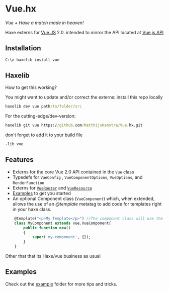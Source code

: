 # Vue.hx

_Vue + Haxe a match made in heaven!_

Haxe externs for [Vue.JS](https://vuejs.org/ "Vue.js Homepage") 2.0. intended to mirror the API located at [Vue.js API](https://vuejs.org/api/)

## Installation

```cmd
C:\> haxelib install vue
```

## Haxelib

How to get this working?

You might want to update and/or correct the externs: install this repo locally

```cmd
haxelib dev vue path/to/folder/src
```

For the cutting-edge/dev-version:

```cmd
haxelib git vue https://github.com/MatthijsKamstra/Vue.hx.git
```

don't forget to add it to your build file

```cmd
-lib vue
```

## Features

- Externs for the core Vue 2.0 API contained in the `Vue` class
- Typedefs for `VueConfig` , `VueComponentOptions`, `VueOptions`, and `RenderFunction`
- Externs for [`VueRouter`](src/vue/VueRouter.hx) and [`VueResource`](src/vue/VueResource.hx)
- [Examples](example) to get you started
- An optional Component class (`VueComponent`) which, when extended, allows the use of an _@template_ metatag to add code for templates right in your haxe class.

```haxe
    @template("<p>My Template</p>") //The component class will use the first @template for the template
    class MyComponent extends vue.VueComponent{
        public function new()
        {
            super('my-component', {});
        }
    }
```

Other that that its Haxe/vue business as usual

## Examples

Check out the [example](example) folder for more tips and tricks.

